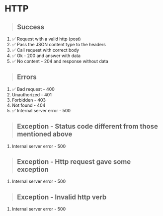 # HTTP

> ## Success
1. ✅ Request with a valid http (post)
2. ✅ Pass the JSON content type to the headers
3. ✅ Call request with correct body
4. ✅ Ok - 200 and answer with data
5. ✅ No content - 204 and response without data

> ## Errors
1. ✅ Bad request - 400
2. Unauthorized - 401
3. Forbidden - 403
4. Not found - 404
5. ✅ Internal server error - 500

> ## Exception - Status code different from those mentioned above
1. Internal server error - 500

> ## Exception - Http request gave some exception
1. Internal server error - 500

> ## Exception - Invalid http verb
1. Internal server error - 500
